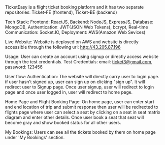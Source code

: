 TicketEasy is a flight ticket booking platform and it has two separate repositories:
Ticket-FE (frontend), 
Ticket-BE (backend)

Tech Stack: 
Frontend: ReactJS, 
Backend: NodeJS, ExpressJS, 
Database: MongoDB, 
Authentication: JWT(JSON Web Tokens), bcrypt, 
Real-time Communication: Socket.IO, 
Deployment: AWS(Amazon Web Sevices)

Live Website: Website is deployed on AWS and website is directly accessible through the following url: 
http://43.205.87.196

Usage: 
User can create an account using signup or directly access website through the test credentials.
Test Credentials: email: ticket3@gmail.com, password: 123456

User flow: 
Authentication: The website will directly carry user to login page. if user hasn't signed up, user can sign up on clicking "sign up". It will redirect user to Signup page. Once user signup, user will redirect to login page and once user logged in, user will redirect to home page.

Home Page and Flight Booking Page: 
On home page, user can enter start and end location of trip and submit response then user will be redirected to flights page where user can select a seat by clicking on a seat in seat matrix diagram and enter other details. Once user book a seat that seat will become gray and show booked status for all other users.

My Bookings: 
Users can see all the tickets booked by them on home page under 'My Bookings' section.
